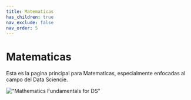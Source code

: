 ```yaml
---
title: Matematicas
has_children: true
nav_exclude: false
nav_order: 5
---
```


# Matematicas

Esta es la pagina principal para Matematicas, especialmente enfocadas al campo del Data Sciencie.

!["Mathematics Fundamentals for DS"](https://raw.githubusercontent.com/jmquintana79/jmquintana79.github.io/5-mathematics/_imgs/mathematics_fundamentals.jpg)
